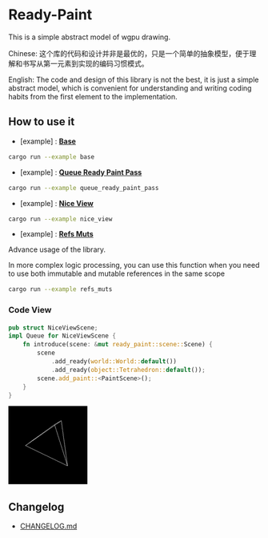 # Ready-Paint

This is a simple abstract model of wgpu drawing.

Chinese: 这个库的代码和设计并非是最优的，只是一个简单的抽象模型，便于理解和书写从第一元素到实现的编码习惯模式。

English: The code and design of this library is not the best, it is just a simple abstract model, which is convenient for understanding and writing coding habits from the first element to the implementation.

## How to use it

- [example] : [**Base**](examples/base.rs)

```bash
cargo run --example base
```

- [example] : [**Queue Ready Paint Pass**](examples/queue_ready_paint_pass.rs)

```bash
cargo run --example queue_ready_paint_pass
```

- [example] : [**Nice View**](examples/nice_view/mod.rs)

```bash
cargo run --example nice_view
```

- [example] : [**Refs Muts**](examples/refs_muts.rs)

Advance usage of the library.

In more complex logic processing, you can use this function when you need to use both immutable and mutable references in the same scope

```bash
cargo run --example refs_muts
```


<!-- ## TODO
- [TODO.md](TODO.md) -->

### Code View

```rs
pub struct NiceViewScene;
impl Queue for NiceViewScene {
    fn introduce(scene: &mut ready_paint::scene::Scene) {
        scene
            .add_ready(world::World::default())
            .add_ready(object::Tetrahedron::default());
        scene.add_paint::<PaintScene>();
    }
}
```

![](assets/Jan-15-2025.gif)

## Changelog

- [CHANGELOG.md](CHANGELOG.md)
